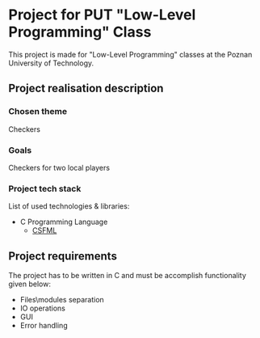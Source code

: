 # Project for PUT "Low-Level Programming" Class

This project is made for "Low-Level Programming" classes at the Poznan University of Technology.

## Project realisation description

### Chosen theme

Checkers

### Goals

Checkers for two local players

### Project tech stack

List of used technologies & libraries:
 - C Programming Language
   - [CSFML](https://www.sfml-dev.org/download/csfml/)

## Project requirements

The project has to be written in C and must be accomplish functionality given below:
 - Files\modules separation
 - IO operations
 - GUI
 - Error handling
